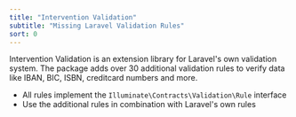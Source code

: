 ```yaml
---
title: "Intervention Validation"
subtitle: "Missing Laravel Validation Rules"
sort: 0
---
```


Intervention Validation is an extension library for Laravel's own validation system. The package adds over 30 additional validation rules to verify data like IBAN, BIC, ISBN, creditcard numbers and more.

- All rules implement the `Illuminate\Contracts\Validation\Rule` interface
- Use the additional rules in combination with Laravel's own rules

